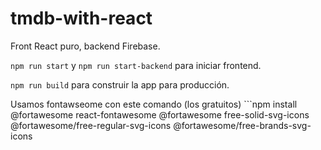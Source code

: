 # tmdb-with-react

Front React puro, backend Firebase.

```npm run start``` y ```npm run start-backend``` para iniciar frontend.

```npm run build``` para construir la app para producción.

Usamos fontawseome con este comando (los gratuitos) ```npm install @fortawesome react-fontawesome @fortawesome free-solid-svg-icons @fortawesome/free-regular-svg-icons @fortawesome/free-brands-svg-icons
```